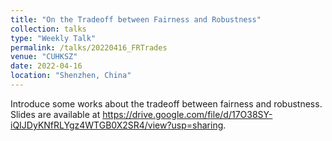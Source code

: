 ```yaml
---
title: "On the Tradeoff between Fairness and Robustness"
collection: talks
type: "Weekly Talk"
permalink: /talks/20220416_FRTrades
venue: "CUHKSZ"
date: 2022-04-16
location: "Shenzhen, China"
---
```


Introduce some works about the tradeoff between fairness and robustness. Slides are available at https://drive.google.com/file/d/17O38SY-iQIJDyKNfRLYgz4WTGB0X2SR4/view?usp=sharing.
